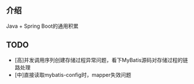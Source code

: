 ## 介绍

Java + Spring Boot的通用积累

## TODO

- [高]并发调用序列创建存储过程异常问题，看下MyBatis源码对存储过程的链路处理
- [中]直接读取mybatis-config时，mapper失效问题
